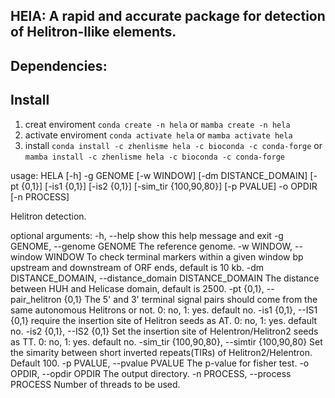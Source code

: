 ## HElA: A rapid and accurate package for detection of Helitron-llike elements.
## Dependencies:
## Install
1. creat enviroment
   `conda create -n hela` or
   `mamba create -n hela`
2. activate enviroment
   `conda activate hela` or
   `mamba activate hela`
3. install 
`conda install -c zhenlisme hela -c bioconda -c conda-forge` or
`mamba install -c zhenlisme hela -c bioconda -c conda-forge`

usage: HELA [-h] -g GENOME [-w WINDOW] [-dm DISTANCE_DOMAIN] [-pt {0,1}] [-is1 {0,1}] [-is2 {0,1}]
                  [-sim_tir {100,90,80}] [-p PVALUE] -o OPDIR [-n PROCESS]

Helitron detection.

optional arguments:
  -h, --help            show this help message and exit
  -g GENOME, --genome GENOME
                        The reference genome.
  -w WINDOW, --window WINDOW
                        To check terminal markers within a given window bp upstream and downstream of ORF ends, default is 10 kb.
  -dm DISTANCE_DOMAIN, --distance_domain DISTANCE_DOMAIN
                        The distance between HUH and Helicase domain, default is 2500.
  -pt {0,1}, --pair_helitron {0,1}
                        The 5' and 3' terminal signal pairs should come from the same autonomous Helitrons or not. 0: no, 1: yes. default no.
  -is1 {0,1}, --IS1 {0,1}
                        require the insertion site of Helitron seeds as AT. 0: no, 1: yes. default no.
  -is2 {0,1}, --IS2 {0,1}
                        Set the insertion site of Helentron/Helitron2 seeds as TT. 0: no, 1: yes. default no.
  -sim_tir {100,90,80}, --simtir {100,90,80}
                        Set the simarity between short inverted repeats(TIRs) of Helitron2/Helentron. Default 100.
  -p PVALUE, --pvalue PVALUE
                        The p-value for fisher test.
  -o OPDIR, --opdir OPDIR
                        The output directory.
  -n PROCESS, --process PROCESS
                        Number of threads to be used.
